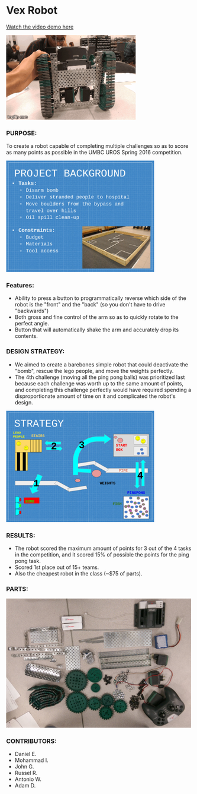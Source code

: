 # Vex Robot
[Watch the video demo here](https://youtu.be/7u9qqrYjYcw)

<img src="/photos/overview.gif?raw=true" alt="main view" width="350">

### PURPOSE:
To create a robot capable of completing multiple challenges so as to score as many points as possible in the UMBC UROS Spring 2016 competition.

<img src="/photos/project_background.jpg?raw=true" alt="main view" width="400">

### Features:
* Ability to press a button to programmatically reverse which side of the robot is the "front" and the "back" (so you don't have to drive "backwards")
* Both gross and fine control of the arm so as to quickly rotate to the perfect angle.
* Button that will automatically shake the arm and accurately drop its contents.

### DESIGN STRATEGY:
* We aimed to create a barebones simple robot that could deactivate the "bomb", rescue the lego people, and move the weights perfectly.
* The 4th challenge (moving all the ping pong balls) was prioritized last because each challenge was worth up to the same amount of points, and completing this challenge perfectly would have required spending a disproportionate amount of time on it and complicated the robot's design.

<img src="/photos/strategy.jpg?raw=true" alt="main view" width="400">

### RESULTS:
* The robot scored the maximum amount of points for 3 out of the 4 tasks in the competition, and it scored 15% of possible the points for the ping pong task.
* Scored 1st place out of 15+ teams.
* Also the cheapest robot in the class (~$75 of parts).

### PARTS:
<img src="/photos/parts.jpg?raw=true" alt="main view" width="500">

### CONTRIBUTORS:
* Daniel E.
* Mohammad I.
* John G.
* Russel R.
* Antonio W.
* Adam D.

